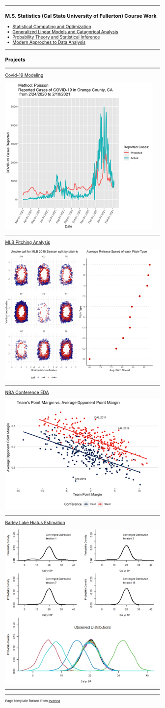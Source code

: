 
---

### M.S. Statistics (Cal State University of Fullerton) Course Work

- [Statistical Computing and Optimization](/Math_534.md)
- [Generalized Linear Models and Catagorical Analysis](/Math_536.md)
- [Probability Theory and Statistical Inference](/Math_530.md)
- [Modern Approches to Data Analysis](/Math_437.md)

---

### Projects 

---

[Covid-19 Modeling](/covid_project.md)

<img src="images/orange_animation_02_10.gif?raw=true"/>

---

[MLB Pitching Analysis](/html/Seth_Pitching-Analysis.html)

<img src="images/pitch_type.png?raw=true"/>

---

[NBA Conference EDA](/html/NBA_Exploritory_Data_Analysis.html)

<img src="images/point_margin_plot.png?raw=true"/>

---

[Barley Lake Hiatus Estimation](/barley_lake.md)

<img src="images/barley_lake_convergence_dist_plot.jpeg?raw=true"/>

---




---
<p style="font-size:11px">Page template forked from <a href="https://github.com/evanca/quick-portfolio">evanca</a></p>
<!-- Remove above link if you don't want to attibute -->
